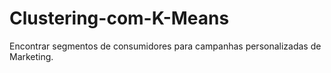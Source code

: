 # Clustering-com-K-Means
Encontrar segmentos de consumidores para campanhas personalizadas de Marketing.
